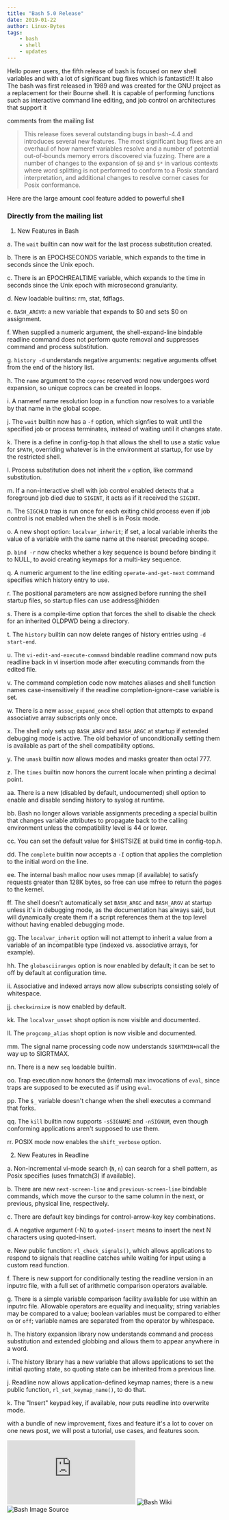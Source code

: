 ```yaml
---
title: "Bash 5.0 Release"
date: 2019-01-22
author: Linux-Bytes
tags:
    - bash
    - shell
    - updates
---
```



Hello power users, the fifth release of bash is focused on new shell variables and with a lot of significant bug fixes which is fantastic!!! It also  The bash was first released in 1989 and was created for the GNU project as a replacement for their Bourne shell. It is capable of performing functions such as interactive command line editing, and job control on architectures that support it

comments from the mailing list

> This release fixes several outstanding bugs in bash-4.4 and introduces several new features. The most significant bug fixes are an overhaul of how nameref variables resolve and a number of potential out-of-bounds memory errors discovered via fuzzing. There are a number of changes to the expansion of `$@` and `$*` in various contexts where word splitting is not performed to conform to a Posix standard interpretation, and additional changes to resolve corner cases for Posix conformance.


Here are the large amount cool feature added to powerful shell

### Directly from the mailing list

1.  New Features in Bash

a. The `wait` builtin can now wait for the last process substitution created.

b. There is an EPOCHSECONDS variable, which expands to the time in seconds
   since the Unix epoch.

c. There is an EPOCHREALTIME variable, which expands to the time in seconds
   since the Unix epoch with microsecond granularity.

d. New loadable builtins: rm, stat, fdflags.

e. `BASH_ARGV0`: a new variable that expands to $0 and sets $0 on assignment.

f. When supplied a numeric argument, the shell-expand-line bindable readline
   command does not perform quote removal and suppresses command and process
   substitution.

g. `history -d` understands negative arguments: negative arguments offset from
   the end of the history list.

h. The `name` argument to the `coproc` reserved word now undergoes word
   expansion, so unique coprocs can be created in loops.

i. A nameref name resolution loop in a function now resolves to a variable by
   that name in the global scope.

j. The `wait` builtin now has a `-f` option, which signfies to wait until the
   specified job or process terminates, instead of waiting until it changes
   state.

k. There is a define in config-top.h that allows the shell to use a static
   value for `$PATH`, overriding whatever is in the environment at startup, for
   use by the restricted shell.

l. Process substitution does not inherit the `v` option, like command
   substitution.

m. If a non-interactive shell with job control enabled detects that a foreground
   job died due to `SIGINT`, it acts as if it received the `SIGINT`.

n. The `SIGCHLD` trap is run once for each exiting child process even if job
   control is not enabled when the shell is in Posix mode.

o. A new shopt option: `localvar_inherit`; if set, a local variable inherits the
   value of a variable with the same name at the nearest preceding scope.

p. `bind -r` now checks whether a key sequence is bound before binding it to
   NULL, to avoid creating keymaps for a multi-key sequence.

q. A numeric argument to the line editing `operate-and-get-next` command
   specifies which history entry to use.

r. The positional parameters are now assigned before running the shell startup
   files, so startup files can use address@hidden

s. There is a compile-time option that forces the shell to disable the check
   for an inherited OLDPWD being a directory.

t. The `history` builtin can now delete ranges of history entries using
   `-d start-end`.

u. The `vi-edit-and-execute-command` bindable readline command now puts readline
   back in vi insertion mode after executing commands from the edited file.

v. The command completion code now matches aliases and shell function names
   case-insensitively if the readline completion-ignore-case variable is set.

w. There is a new `assoc_expand_once` shell option that attempts to expand
   associative array subscripts only once.

x. The shell only sets up `BASH_ARGV` and `BASH_ARGC` at startup if extended
   debugging mode is active. The old behavior of unconditionally setting them
   is available as part of the shell compatibility options.

y. The `umask` builtin now allows modes and masks greater than octal 777.

z. The `times` builtin now honors the current locale when printing a decimal
   point.

aa. There is a new (disabled by default, undocumented) shell option to enable and disable sending history to syslog at runtime.

bb. Bash no longer allows variable assignments preceding a special builtin that changes variable attributes to propagate back to the calling environment unless the compatibility level is 44 or lower.

cc. You can set the default value for $HISTSIZE at build time in config-top.h.

dd. The `complete` builtin now accepts a `-I` option that applies the completion to the initial word on the line.

ee.  The internal bash malloc now uses mmap (if available) to satisfy requests greater than 128K bytes, so free can use mfree to return the pages to the kernel.

ff. The shell doesn't automatically set `BASH_ARGC` and `BASH_ARGV` at startup unless it's in debugging mode, as the documentation has always said, but will dynamically create them if a script references them at the top level without having enabled debugging mode.

gg. The `localvar_inherit` option will not attempt to inherit a value from a variable of an incompatible type (indexed vs. associative arrays, for example).

hh. The `globasciiranges` option is now enabled by default; it can be set to off by default at configuration time.

ii. Associative and indexed arrays now allow subscripts consisting solely of whitespace.

jj. `checkwinsize` is now enabled by default.

kk. The `localvar_unset` shopt option is now visible and documented.

ll. The `progcomp_alias` shopt option is now visible and documented.

mm. The signal name processing code now understands `SIGRTMIN+n`call the way up to SIGRTMAX.

nn. There is a new `seq` loadable builtin.

oo. Trap execution now honors the (internal) max invocations of `eval`, since traps are supposed to be executed as if using `eval`.

pp. The `$_` variable doesn't change when the shell executes a command that forks.

qq. The `kill` builtin now supports `-sSIGNAME` and `-nSIGNUM`, even though conforming applications aren't supposed to use them.

rr. POSIX mode now enables the `shift_verbose` option.

2.  New Features in Readline

a. Non-incremental vi-mode search (`N`, `n`) can search for a shell pattern, as
   Posix specifies (uses fnmatch(3) if available).

b. There are new `next-screen-line` and `previous-screen-line` bindable commands, which move the cursor to the same column in the next, or previous, physical line, respectively.

c. There are default key bindings for control-arrow-key key combinations.

d. A negative argument (-N) to `quoted-insert`  means to insert the next N characters using quoted-insert.

e. New public function: `rl_check_signals()`, which allows applications to respond to signals that readline catches while waiting for input using a custom read function.

f. There is new support for conditionally testing the readline version in an inputrc file, with a full set of arithmetic comparison operators available.

g. There is a simple variable comparison facility available for use within an inputrc file. Allowable operators are equality and inequality; string variables may be compared to a value; boolean variables must be compared to either `on` or `off`; variable names are separated from the operator by whitespace.

h. The history expansion library now understands command and process substitution and extended globbing and allows them to appear anywhere in a word.

i. The history library has a new variable that allows applications to set the initial quoting state, so quoting state can be inherited from a previous line.

j. Readline now allows application-defined keymap names; there is a new public function, `rl_set_keymap_name()`, to do that.

k. The "Insert" keypad key, if available, now puts readline into overwrite mode.


with a bundle of new improvement, fixes and feature it's a lot to cover on one news post, we will post a tutorial, use cases, and features soon.



![Bash mailing source](https://lists.gnu.org/archive/html/bug-bash/2019-01/msg00063.html)
![Bash Wiki](https://en.wikipedia.org/wiki/Bash_(Unix_shell))
![Bash Image Source](https://linux.pictures/)

